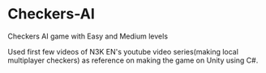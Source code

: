 # Checkers-AI
Checkers AI game with Easy and Medium levels

Used first few videos of N3K EN's youtube video series(making local multiplayer checkers) as reference on making the game on Unity using C#.
